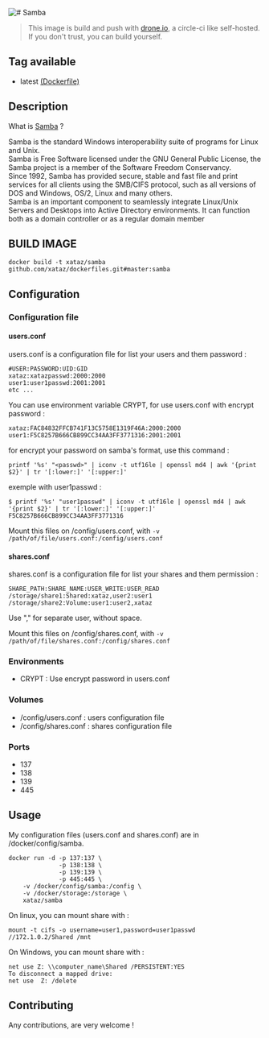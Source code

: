 ![# Samba](http://wiki.univention.de/images/6/6d/Logo_Samba.png)

> This image is build and push with [drone.io](https://github.com/drone/drone), a circle-ci like self-hosted.
> If you don't trust, you can build yourself.

## Tag available
* latest [(Dockerfile)](https://github.com/xataz/dockerfiles/blob/master/samba/Dockerfile)

## Description
What is [Samba](https://www.samba.org/) ?

Samba is the standard Windows interoperability suite of programs for Linux and Unix.  
Samba is Free Software licensed under the GNU General Public License, the Samba project is a member of the Software Freedom Conservancy.  
Since 1992, Samba has provided secure, stable and fast file and print services for all clients using the SMB/CIFS protocol, such as all versions of DOS and Windows, OS/2, Linux and many others.  
Samba is an important component to seamlessly integrate Linux/Unix Servers and Desktops into Active Directory environments. It can function both as a domain controller or as a regular domain member  

## BUILD IMAGE

```shell
docker build -t xataz/samba github.com/xataz/dockerfiles.git#master:samba
```

## Configuration
### Configuration file
#### users.conf
users.conf is a configuration file for list your users and them password :
```shell
#USER:PASSWORD:UID:GID
xataz:xatazpasswd:2000:2000
user1:user1passwd:2001:2001
etc ...
```

You can use environment variable CRYPT, for use users.conf with encrypt password :
```shell
xataz:FAC84832FFCB741F13C5758E1319F46A:2000:2000
user1:F5C8257B666CB899CC34AA3FF3771316:2001:2001
```
for encrypt your password on samba's format, use this command :
```shell
printf '%s' "<passwd>" | iconv -t utf16le | openssl md4 | awk '{print $2}' | tr '[:lower:]' '[:upper:]'
```
exemple with user1passwd :
```shell
$ printf '%s' "user1passwd" | iconv -t utf16le | openssl md4 | awk '{print $2}' | tr '[:lower:]' '[:upper:]'
F5C8257B666CB899CC34AA3FF3771316
```

Mount this files on /config/users.conf, with `-v /path/of/file/users.conf:/config/users.conf`

#### shares.conf
shares.conf is a configuration file for list your shares and them permission :
```shell
SHARE_PATH:SHARE_NAME:USER_WRITE:USER_READ
/storage/share1:Shared:xataz,user2:user1
/storage/share2:Volume:user1:user2,xataz
```

Use "," for separate user, without space.

Mount this files on /config/shares.conf, with `-v /path/of/file/shares.conf:/config/shares.conf`

### Environments
* CRYPT : Use encrypt password in users.conf

### Volumes
* /config/users.conf : users configuration file
* /config/shares.conf : shares configuration file

### Ports
* 137
* 138
* 139
* 445

## Usage
My configuration files (users.conf and shares.conf) are in /docker/config/samba.
```shell
docker run -d -p 137:137 \
              -p 138:138 \
              -p 139:139 \
              -p 445:445 \
	-v /docker/config/samba:/config \ 
    -v /docker/storage:/storage \
	xataz/samba
```

On linux, you can mount share with :
```shell
mount -t cifs -o username=user1,password=user1passwd //172.1.0.2/Shared /mnt
```

On Windows, you can mount share with :
```shell
net use Z: \\computer_name\Shared /PERSISTENT:YES
To disconnect a mapped drive:
net use  Z: /delete
```

## Contributing
Any contributions, are very welcome !
